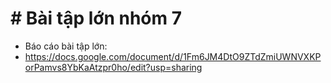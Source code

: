 # # Bài tập lớn nhóm 7
- Báo cáo bài tập lớn:
- https://docs.google.com/document/d/1Fm6JM4DtO9ZTdZmiUWNVXKPorPamvs8YbKaAtzpr0ho/edit?usp=sharing

